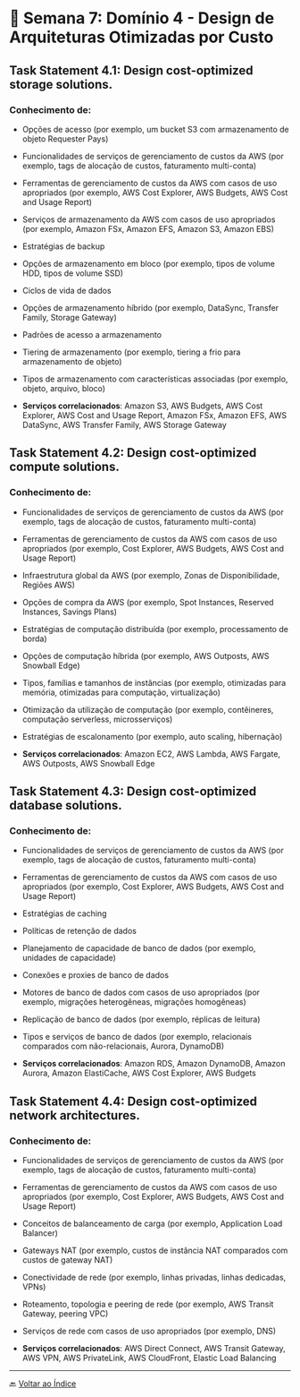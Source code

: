 # 📅 Semana 7: Domínio 4 - Design de Arquiteturas Otimizadas por Custo

## Task Statement 4.1: Design cost-optimized storage solutions.

### Conhecimento de:

- Opções de acesso (por exemplo, um bucket S3 com armazenamento de objeto Requester Pays)

- Funcionalidades de serviços de gerenciamento de custos da AWS (por exemplo, tags de alocação de custos, faturamento multi-conta)

- Ferramentas de gerenciamento de custos da AWS com casos de uso apropriados (por exemplo, AWS Cost Explorer, AWS Budgets, AWS Cost and Usage Report)

- Serviços de armazenamento da AWS com casos de uso apropriados (por exemplo, Amazon FSx, Amazon EFS, Amazon S3, Amazon EBS)

- Estratégias de backup

- Opções de armazenamento em bloco (por exemplo, tipos de volume HDD, tipos de volume SSD)

- Ciclos de vida de dados

- Opções de armazenamento híbrido (por exemplo, DataSync, Transfer Family, Storage Gateway)

- Padrões de acesso a armazenamento

- Tiering de armazenamento (por exemplo, tiering a frio para armazenamento de objeto)

- Tipos de armazenamento com características associadas (por exemplo, objeto, arquivo, bloco)

- **Serviços correlacionados**: Amazon S3, AWS Budgets, AWS Cost Explorer, AWS Cost and Usage Report, Amazon FSx, Amazon EFS, AWS DataSync, AWS Transfer Family, AWS Storage Gateway

## Task Statement 4.2: Design cost-optimized compute solutions.

### Conhecimento de:

- Funcionalidades de serviços de gerenciamento de custos da AWS (por exemplo, tags de alocação de custos, faturamento multi-conta)

- Ferramentas de gerenciamento de custos da AWS com casos de uso apropriados (por exemplo, Cost Explorer, AWS Budgets, AWS Cost and Usage Report)

- Infraestrutura global da AWS (por exemplo, Zonas de Disponibilidade, Regiões AWS)

- Opções de compra da AWS (por exemplo, Spot Instances, Reserved Instances, Savings Plans)

- Estratégias de computação distribuída (por exemplo, processamento de borda)

- Opções de computação híbrida (por exemplo, AWS Outposts, AWS Snowball Edge)

- Tipos, famílias e tamanhos de instâncias (por exemplo, otimizadas para memória, otimizadas para computação, virtualização)

- Otimização da utilização de computação (por exemplo, contêineres, computação serverless, microsserviços)

- Estratégias de escalonamento (por exemplo, auto scaling, hibernação)

- **Serviços correlacionados**: Amazon EC2, AWS Lambda, AWS Fargate, AWS Outposts, AWS Snowball Edge

## Task Statement 4.3: Design cost-optimized database solutions.

### Conhecimento de:

- Funcionalidades de serviços de gerenciamento de custos da AWS (por exemplo, tags de alocação de custos, faturamento multi-conta)

- Ferramentas de gerenciamento de custos da AWS com casos de uso apropriados (por exemplo, Cost Explorer, AWS Budgets, AWS Cost and Usage Report)

- Estratégias de caching

- Políticas de retenção de dados

- Planejamento de capacidade de banco de dados (por exemplo, unidades de capacidade)

- Conexões e proxies de banco de dados

- Motores de banco de dados com casos de uso apropriados (por exemplo, migrações heterogêneas, migrações homogêneas)

- Replicação de banco de dados (por exemplo, réplicas de leitura)

- Tipos e serviços de banco de dados (por exemplo, relacionais comparados com não-relacionais, Aurora, DynamoDB)

- **Serviços correlacionados**: Amazon RDS, Amazon DynamoDB, Amazon Aurora, Amazon ElastiCache, AWS Cost Explorer, AWS Budgets

## Task Statement 4.4: Design cost-optimized network architectures.

### Conhecimento de:

- Funcionalidades de serviços de gerenciamento de custos da AWS (por exemplo, tags de alocação de custos, faturamento multi-conta)

- Ferramentas de gerenciamento de custos da AWS com casos de uso apropriados (por exemplo, Cost Explorer, AWS Budgets, AWS Cost and Usage Report)

- Conceitos de balanceamento de carga (por exemplo, Application Load Balancer)

- Gateways NAT (por exemplo, custos de instância NAT comparados com custos de gateway NAT)

- Conectividade de rede (por exemplo, linhas privadas, linhas dedicadas, VPNs)

- Roteamento, topologia e peering de rede (por exemplo, AWS Transit Gateway, peering VPC)

- Serviços de rede com casos de uso apropriados (por exemplo, DNS)

- **Serviços correlacionados**: AWS Direct Connect, AWS Transit Gateway, AWS VPN, AWS PrivateLink, AWS CloudFront, Elastic Load Balancing


---

🔙 [Voltar ao Índice](../index.md)
